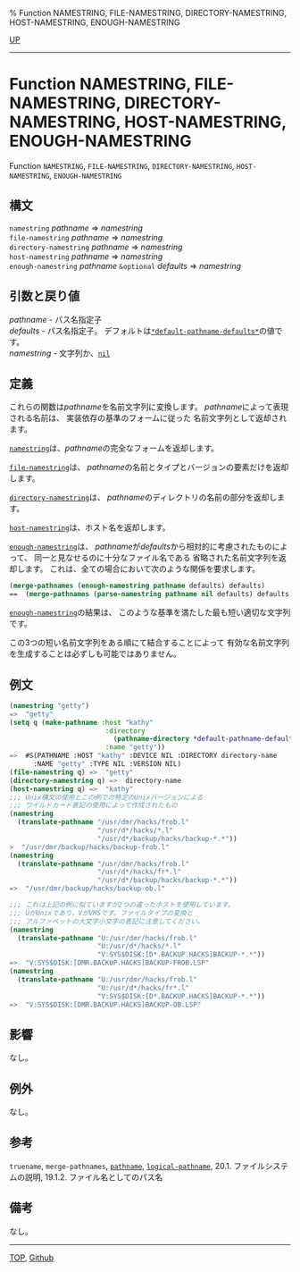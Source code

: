 % Function NAMESTRING, FILE-NAMESTRING, DIRECTORY-NAMESTRING, HOST-NAMESTRING, ENOUGH-NAMESTRING

[UP](19.4.html)  

---

# Function **NAMESTRING, FILE-NAMESTRING, DIRECTORY-NAMESTRING, HOST-NAMESTRING, ENOUGH-NAMESTRING**


Function `NAMESTRING`, `FILE-NAMESTRING`, `DIRECTORY-NAMESTRING`,
`HOST-NAMESTRING`, `ENOUGH-NAMESTRING`


## 構文

`namestring` *pathname* => *namestring*  
`file-namestring` *pathname* => *namestring*  
`directory-namestring` *pathname* => *namestring*  
`host-namestring` *pathname* => *namestring*  
`enough-namestring` *pathname* `&optional` *defaults* => *namestring*


## 引数と戻り値

*pathname* - パス名指定子  
*defaults* - パス名指定子。
デフォルトは[`*default-pathname-defaults*`](19.4.default-pathname-defaults.html)の値です。  
*namestring* - 文字列か、[`nil`](5.3.nil-variable.html)


## 定義

これらの関数は*pathname*を名前文字列に変換します。
*pathname*によって表現される名前は、
実装依存の基準のフォームに従った
名前文字列として返却されます。

[`namestring`](19.4.namestring.html)は、*pathname*の完全なフォームを返却します。

[`file-namestring`](19.4.namestring.html)は、
*pathname*の名前とタイプとバージョンの要素だけを返却します。

[`directory-namestring`](19.4.namestring.html)は、
*pathname*のディレクトリの名前の部分を返却します。

[`host-namestring`](19.4.namestring.html)は、ホスト名を返却します。

[`enough-namestring`](19.4.namestring.html)は、
*pathname*が*defaults*から相対的に考慮されたものによって、
同一と見なせるのに十分なファイル名である
省略された名前文字列を返却します。
これは、全ての場合において次のような関係を要求します。

```lisp
(merge-pathnames (enough-namestring pathname defaults) defaults)
==  (merge-pathnames (parse-namestring pathname nil defaults) defaults)
```

[`enough-namestring`](19.4.namestring.html)の結果は、
このような基準を満たした最も短い適切な文字列です。

この3つの短い名前文字列をある順にて結合することによって
有効な名前文字列を生成することは必ずしも可能ではありません。


## 例文

```lisp
(namestring "getty")            
=>  "getty"
(setq q (make-pathname :host "kathy" 
                        :directory 
                          (pathname-directory *default-pathname-defaults*)
                        :name "getty")) 
=>  #S(PATHNAME :HOST "kathy" :DEVICE NIL :DIRECTORY directory-name 
      :NAME "getty" :TYPE NIL :VERSION NIL)
(file-namestring q) =>  "getty"
(directory-namestring q) =>  directory-name
(host-namestring q) =>  "kathy" 
;;; Unix構文の使用とこの例での特定のUnixバージョンによる
;;; ワイルドカード表記の使用によって作成されたもの
(namestring
  (translate-pathname "/usr/dmr/hacks/frob.l"
                      "/usr/d*/hacks/*.l"
                      "/usr/d*/backup/hacks/backup-*.*"))
>  "/usr/dmr/backup/hacks/backup-frob.l"
(namestring
  (translate-pathname "/usr/dmr/hacks/frob.l"
                      "/usr/d*/hacks/fr*.l"
                      "/usr/d*/backup/hacks/backup-*.*"))
=>  "/usr/dmr/backup/hacks/backup-ob.l"

;;; これは上記の例に似ていますが2つの違ったホストを使用しています。
;;; UがUnixであり、VがVMSです。ファイルタイプの変換と
;;; アルファベットの大文字小文字の表記に注意してください。
(namestring
  (translate-pathname "U:/usr/dmr/hacks/frob.l"
                      "U:/usr/d*/hacks/*.l"
                      "V:SYS$DISK:[D*.BACKUP.HACKS]BACKUP-*.*"))
=>  "V:SYS$DISK:[DMR.BACKUP.HACKS]BACKUP-FROB.LSP"
(namestring
  (translate-pathname "U:/usr/dmr/hacks/frob.l"
                      "U:/usr/d*/hacks/fr*.l"
                      "V:SYS$DISK:[D*.BACKUP.HACKS]BACKUP-*.*"))
=>  "V:SYS$DISK:[DMR.BACKUP.HACKS]BACKUP-OB.LSP"
```


## 影響

なし。


## 例外

なし。


## 参考

`truename`,
`merge-pathnames`,
[`pathname`](19.4.pathname-function.html),
[`logical-pathname`](19.4.logical-pathname-function.html),
20.1. ファイルシステムの説明,
19.1.2. ファイル名としてのパス名


## 備考

なし。


---
[TOP](index.html),  [Github](https://github.com/nptcl/npt-japanese)


